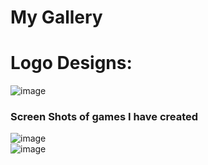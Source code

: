 

# My Gallery
# Logo Designs:
![image](https://media.discordapp.net/attachments/631419020783910912/675882089039790120/Illicit.jpg)
<br>
### Screen Shots of games I have created
![image](https://lh3.googleusercontent.com/q77A2VtT7kMMawon3bpwksYxQaV5OpnyPPiZ4zVerztQXDcwDExT8nR0wgM696s3Bs-S=s170)
<br>
![image](https://www.google.com/search?tbs=simg:CAQStwIJA8HERbFZnYYaqwILELCMpwgaYgpgCAMSKMIM0wHDDNIBwQzXAfMCuQzqB8AM5yb8Nv02kD3oJuQ2jTTqJtQ_1kT0aMND0uELwiHG-11czjBWfkPaX3GzuHLEv0gXfuoxHRL3yPlx3u7J_1HKsIjwdAsU82GSAEDAsQjq7-CBoKCggIARIE3PTHOwwLEJ3twQkaowEKKwoXdGVjaG5vbG9neSBhcHBsaWNhdGlvbnPapYj2AwwKCi9tLzBjMHNxOXQKGwoIdmVydGljYWzapYj2AwsKCS9hLzRoaDNwMAoWCgNkb3TapYj2AwsKCS9tLzAyN2N0ZwobCghsYW5ndWFnZdqliPYDCwoJL2ovMnNoX3k0CiIKEG9wZXJhdGluZyBzeXN0ZW3apYj2AwoKCC9tLzA1a2hoDA&sxsrf=ALeKk02GMgWx-6BSmDjOHg8P4Bpi3Bvw5Q:1609847251042&q=Interface&tbm=isch&sa=X&ved=2ahUKEwiSv6ms3ITuAhUxoXEKHWUPAccQwg4oAHoECBAQMQ)









